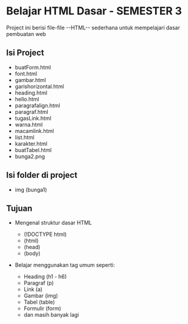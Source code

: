# Belajar HTML Dasar - SEMESTER 3

Project ini berisi file-file --HTML-- sederhana untuk mempelajari dasar pembuatan web

## Isi Project
- buatForm.html
- font.html
- gambar.html
- garishorizontal.html
- heading.html
- hello.html
- paragrafalign.html
- paragraf.html
- tugasLink.html
- warna.html
- macamlink.html
- list.html
- karakter.html
- buatTabel.html
- bunga2.png

## Isi folder di project
- img (bunga1)

## Tujuan
- Mengenal struktur dasar HTML
    - (!DOCTYPE html)
    - (html)
    - (head)
    - (body)
    
- Belajar menggunakan tag umum seperti:
    - Heading (h1 - h6)
    - Paragraf (p)
    - Link (a)
    - Gambar (img)
    - Tabel (table)
    - Formulir (form)
    - dan masih banyak lagi 